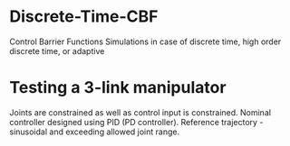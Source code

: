# Discrete-Time-CBF
Control Barrier Functions Simulations in case of discrete time, high order discrete time, or adaptive

# Testing a 3-link manipulator 
Joints are constrained as well as control input is constrained. Nominal controller designed using PID (PD controller).
Reference trajectory - sinusoidal and exceeding allowed joint range.
